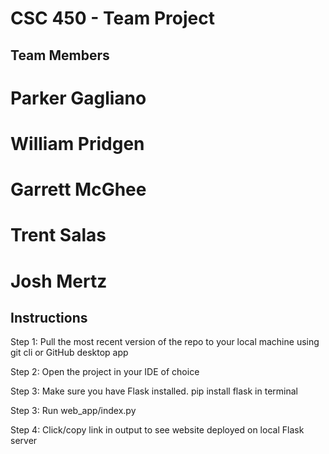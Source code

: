 # CSC 450 - Team Project

## Team Members

# Parker Gagliano

# William Pridgen

# Garrett McGhee

# Trent Salas

# Josh Mertz

## Instructions

Step 1: Pull the most recent version of the repo to your local machine using git cli or GitHub desktop app

Step 2: Open the project in your IDE of choice

Step 3: Make sure you have Flask installed. pip install flask in terminal

Step 3: Run web_app/index.py

Step 4: Click/copy link in output to see website deployed on local Flask server
